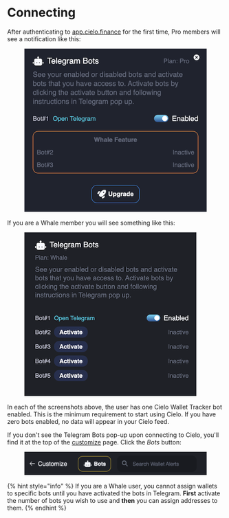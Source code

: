 # Connecting

After authenticating to [app.cielo.finance](https://app.cielo.finance/) for the first time, Pro members will see a notification like this:

<figure><img src="../.gitbook/assets/Pro (1).png" alt=""><figcaption></figcaption></figure>

If you are a Whale member you will see something like this:

<figure><img src="../.gitbook/assets/Screenshot 2023-01-05 at 14.41.42 (1).png" alt=""><figcaption></figcaption></figure>

In each of the screenshots above, the user has one Cielo Wallet Tracker bot enabled. This is the minimum requirement to start using Cielo. If you have zero bots enabled, no data will appear in your Cielo feed.

If you don't see the Telegram Bots pop-up upon connecting to Cielo, you'll find it at the top of the [customize](https://app.cielo.finance/customize) page. Click the _Bots_ button:

<figure><img src="../.gitbook/assets/Screenshot 2023-01-06 at 13.22.48.png" alt=""><figcaption></figcaption></figure>

{% hint style="info" %}
If you are a Whale user, you cannot assign wallets to specific bots until you have activated the bots in Telegram. **First** activate the number of bots you wish to use and **then** you can assign addresses to them.
{% endhint %}
